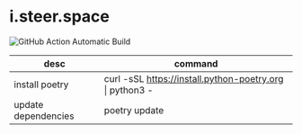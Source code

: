 # i.steer.space

![GitHub Action Automatic Build](https://github.com/steermomo/steermomo.github.io/workflows/Python%20application/badge.svg?branch=origin)

| desc | command |
| --- | --- |
| install poetry | curl -sSL https://install.python-poetry.org \| python3 - |
| update dependencies | poetry update |


